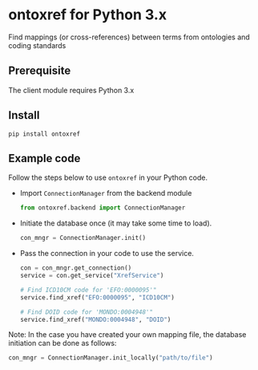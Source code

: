 # ontoxref for Python 3.x

Find mappings (or cross-references) between terms from ontologies and coding standards

## Prerequisite

The client module requires Python 3.x

## Install

```
pip install ontoxref
```

## Example code

Follow the steps below to use `ontoxref` in your Python code.

* Import `ConnectionManager` from the backend module
  ```python
  from ontoxref.backend import ConnectionManager
  ```

* Initiate the database once (it may take some time to load).
  ```python
  con_mngr = ConnectionManager.init()
  ```

* Pass the connection in your code to use the service.
  ```python
  con = con_mngr.get_connection()
  service = con.get_service("XrefService")

  # Find ICD10CM code for 'EFO:0000095'"
  service.find_xref("EFO:0000095", "ICD10CM")

  # Find DOID code for 'MONDO:0004948'"
  service.find_xref("MONDO:0004948", "DOID")
  ```

Note: In the case you have created your own mapping file, the database initiation can be done as follows:
```python
con_mngr = ConnectionManager.init_locally("path/to/file")
```

